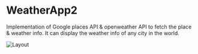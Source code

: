 # WeatherApp2

Implementation of Google places API & openweather API to fetch the place & weather info. It can display the weather info of any city in the world.

![Layout](https://github.com/Md-Mudassir/WeatherAppV2/blob/master/css/snapp.JPG)

